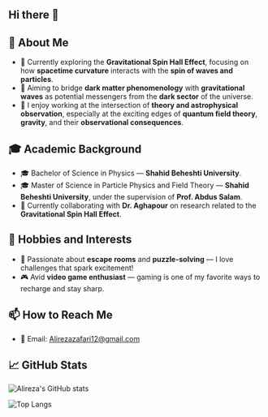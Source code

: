 ## Hi there 👋
## 🚀 About Me
- 🔭 Currently exploring the **Gravitational Spin Hall Effect**, focusing on how **spacetime curvature** interacts with the **spin of waves and particles**.
- 🌌 Aiming to bridge **dark matter phenomenology** with **gravitational waves** as potential messengers from the **dark sector** of the universe.
- 🧠 I enjoy working at the intersection of **theory and astrophysical observation**, especially at the exciting edges of **quantum field theory**, **gravity**, and their **observational consequences**.

## 🎓 Academic Background
- 🎓 Bachelor of Science in Physics — **Shahid Beheshti University**.
- 🎓 Master of Science in Particle Physics and Field Theory — **Shahid Beheshti University**, under the supervision of **Prof. Abdus Salam**.
- 🤝 Currently collaborating with **Dr. Aghapour** on research related to the **Gravitational Spin Hall Effect**.

## 🎯 Hobbies and Interests
- 🧩 Passionate about **escape rooms** and **puzzle-solving** — I love challenges that spark excitement!
- 🎮 Avid **video game enthusiast** — gaming is one of my favorite ways to recharge and stay sharp.

## 📫 How to Reach Me
- 📧 Email: [Alirezazafari12@gmail.com](mailto:Alirezazafari12@gmail.com)

## 📈 GitHub Stats

![Alireza's GitHub stats](https://github-readme-stats.vercel.app/api?username=Mr0Cheat&show_icons=true&theme=github_dark)

![Top Langs](https://github-readme-stats.vercel.app/api/top-langs/?username=Mr0Cheat&layout=compact&theme=github_dark)
